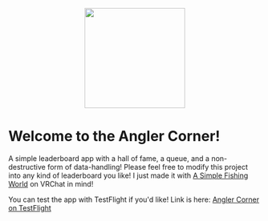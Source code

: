 <p align="center">
<img src="https://github.com/user-attachments/assets/843cad6c-4f2f-4f0e-bc26-85b56596bc99" width="200">
</p>

# Welcome to the Angler Corner!

A simple leaderboard app with a hall of fame, a queue, and a non-destructive form of data-handling!
Please feel free to modify this project into any kind of leaderboard you like! I just made it with [A Simple Fishing World](https://vrclist.com/world/774958) on VRChat in mind!

You can test the app with TestFlight if you'd like! Link is here: [Angler Corner on TestFlight](https://testflight.apple.com/join/s4r9QPQS)
